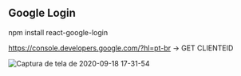 ## Google Login

npm install react-google-login

https://console.developers.google.com/?hl=pt-br  -> GET CLIENTEID


![Captura de tela de 2020-09-18 17-31-54](https://user-images.githubusercontent.com/57809579/93642875-39b90b00-f9d5-11ea-9391-5495202071c7.png)
